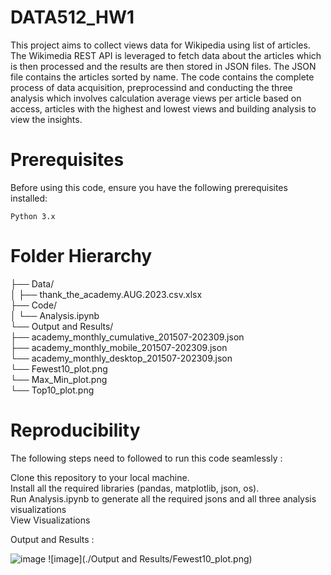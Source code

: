 # DATA512_HW1

This project aims to collect views data for Wikipedia using list of articles. The Wikimedia REST API is leveraged to fetch data about the articles which is then processed and the results are then stored in JSON files. The JSON file contains the articles sorted by name. The code contains the complete process of data acquisition, preprocessind and conducting the three analysis which involves calculation average views per article based on access, articles with the highest and lowest views and building analysis to view the insights.

# Prerequisites
Before using this code, ensure you have the following prerequisites installed:

    Python 3.x

# Folder Hierarchy

├── Data/<br>
│   ├── thank_the_academy.AUG.2023.csv.xlsx<br>
├── Code/<br>
│   └── Analysis.ipynb<br>
└── Output and Results/<br>
    <tr>├── academy_monthly_cumulative_201507-202309.json<br>
        ├── academy_monthly_mobile_201507-202309.json<br>
        └── academy_monthly_desktop_201507-202309.json<br>
        └── Fewest10_plot.png<br>
        └── Max_Min_plot.png<br>
        └── Top10_plot.png<br>

# Reproducibility

The following steps need to followed to run this code seamlessly :

Clone this repository to your local machine.<br>
Install all the required libraries (pandas, matplotlib, json, os).<br>
Run Analysis.ipynb to generate all the required jsons and all three analysis visualizations<br>
View Visualizations<br>


Output and Results :

![image](https://drive.google.com/file/d/1coFaWvP5JOcGp9HDkbpr7C2j2ljL0eA5/view?usp=sharing)
![image](./Output and Results/Fewest10_plot.png)
